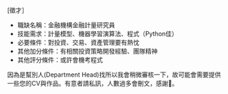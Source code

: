 [徵才］
- 職缺名稱：金融機構金融計量研究員
- 技能需求：計量模型、機器學習演算法、程式（Python佳）
- 必要條件：對投資、交易、資產管理要有熱忱
- 其他加分條件：有相關投資策略開發經驗、團隊精神
- 其他評分條件：或許會機考程式

因為是幫別人(Department Head)找所以我會稍微審核一下，故可能會需要提供一些您的CV與作品。有意者請私訊，人數過多會刪文，感謝🙏。
